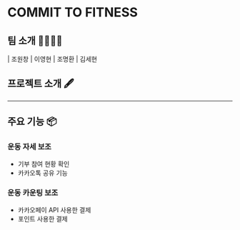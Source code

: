 # COMMIT TO FITNESS

## 팀 소개 👨‍👨‍👧‍👧

|      조원창       |          이영현         |       조명환         |       김세현         
## 프로젝트 소개 🖋


---
## 주요 기능 📦

### 운동 자세 보조
- 기부 참여 현황 확인
- 카카오톡 공유 기능

### 운동 카운팅 보조
- 카카오페이 API 사용한 결제
- 포인트 사용한 결제
